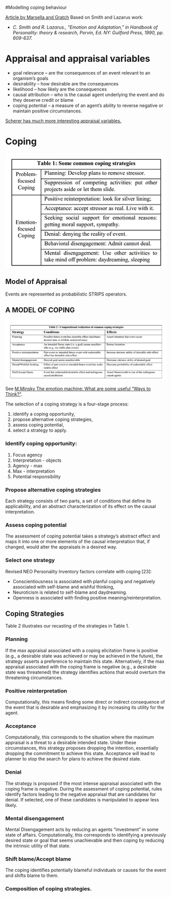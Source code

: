 #Modelling coping behaviour 

[Article by Marsella and Gratch](http://people.ict.usc.edu/~gratch/MarsellaGratch-aamas03.pdf)
Based on Smith  and  Lazarus work:  

* *C.  Smith  and  R.  Lazarus.,  "Emotion  and  Adaptation,"  in Handbook  of  Personality:  theory  &  research,  Pervin,  Ed. NY: Guilford Press, 1990, pp. 609-637.*

# Appraisal and appraisal variables

*  goal  relevance  –  are  the  consequences  of  an  event  relevant to an organism’s goals
*  desirability – how desirable are the consequences
*  likelihood – how likely are the consequences
*  causal  attribution  –  who  is  the  causal  agent  underlying  the event and do they deserve credit or blame
*  coping potential – a measure of an agent’s ability to reverse negative or maintain positive circumstances.

[Scherer has much more interesting appraisal variables.](scherer_appraisal.md) 

# Coping

![common coping strategies](modeling_coping_behaviour_table_1.png)

## Model of Appraisal

Events  are  represented  as  probabilistic  STRIPS  operators. 

## A MODEL OF COPING

![coping strategies](modeling_coping_behaviour_table_2_coping.png)

See [M.Minsky The emotion machine: What are some useful “Ways to Think?”](http://web.media.mit.edu/~minsky/E7/eb7.html).

The selection of a coping strategy is a four-stage process: 

1. identify a  coping  opportunity,  
2. propose  alternative  coping  strategies, 
3. assess coping potential, 
4. select a strategy to apply.

### Identify coping opportunity:

1. Focus agency
1. Interpretation - objects
1. Agency - max
1. Max - interpretation
1. Potential responsibility

### Propose alternative coping strategies

Each strategy consists  of  two  parts,  a  set  of  conditions  that  define  its  applicability,  and  an  abstract  characterization  of  its  effect  on  the  causal
interpretation.

### Assess coping potential

The  assessment  of  coping  potential  takes  a  strategy’s  abstract effect  and  maps  it  into  one  or  more  elements  of  the causal interpretation  that,  if  changed,  would alter the appraisals in a desired way.    

### Select one strategy

Revised  NEO  Personality  Inventory  factors  correlate with coping [23]: 

*  Conscientiousness  is  associated  with  planful  coping  and negatively associated with self-blame and wishful thinking, 
*  Neuroticism is related to self-blame and daydreaming. 
*  Openness  is  associated  with  finding  positive  meaning/reinterpretation. 

## Coping Strategies
Table 2 illustrates our recasting of the strategies in Table 1.

### Planning

If  the  max  appraisal  associated  with  a  coping  elicitation  frame  is  positive  (e.g.,  a  desirable
state  was  achieved  or  may  be  achieved  in  the  future),  the  strategy  asserts  a  preference  to  maintain  this  state.    Alternatively,  if
the  max  appraisal  associated  with  the  coping  frame  is  negative (e.g.,  a  desirable  state  was  threatened)  the  strategy  identifies
actions that would overturn the threatening circumstances.

### Positive reinterpretation

Computationally,  this  means finding  some  direct  or  indirect  consequence  of  the  event  that  is desirable  and  emphasizing  it  by  increasing  its  utility  for  the agent.

### Acceptance 

Computationally,  this  corresponds  to  the  situation where  the  maximum  appraisal  is  a  threat  to  a  desirable  intended state.    Under  these  circumstances,  this  strategy  proposes  dropping  the  intention,  essentially  dropping  the  commitment  to achieve this state. Acceptance will lead to planner to stop the search for plans to achieve  the  desired  state.  

### Denial

The  strategy  is
proposed  if  the  most  intense  appraisal  associated  with  the  coping frame is negative. During the assessment of coping potential, rules  identify  factors  leading  to the  negative  appraisal  that  are candidates  for  denial.  If  selected,  one  of  these  candidates  is  manipulated to appear less likely.

### Mental disengagement 

Mental  Disengagement  acts  by  reducing  an  agents  “investment”  in  some  state  of  affairs.  Computationally,  this  corresponds  to identifying  a  previously  desired  state  or  goal  that  seems  unachievable  and  then  coping  by  reducing  the  intrinsic  utility  of that  state.

### Shift blame/Accept blame

The coping identifies potentially blameful individuals or causes for the event and shifts  blame  to  them.

### Composition of coping strategies.

    